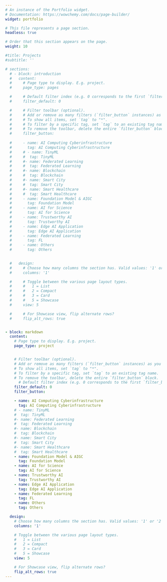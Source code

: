 ```yaml
---
# An instance of the Portfolio widget.
# Documentation: https://wowchemy.com/docs/page-builder/
widget: portfolio

# This file represents a page section.
headless: true

# Order that this section appears on the page.
weight: 10

#title: Projects
#subtitle: ''

# sections:
  # - block: introduction
  #   content:
  #     # Page type to display. E.g. project.
  #     page_type: pages

  #     # Default filter index (e.g. 0 corresponds to the first `filter_button` instance below).
  #     filter_default: 0

  #     # Filter toolbar (optional).
  #     # Add or remove as many filters (`filter_button` instances) as you like.
  #     # To show all items, set `tag` to "*".
  #     # To filter by a specific tag, set `tag` to an existing tag name.
  #     # To remove the toolbar, delete the entire `filter_button` block.
  #     filter_button:
      
  #     - name: AI Computing Cyberinfrastructure
  #       tag: AI Computing Cyberinfrastructure
  #     # - name: TinyML
  #     #  tag: TinyML
  #     #- name: Federated Learning
  #     #  tag: Federated Learning
  #     #- name: Blockchain
  #     #  tag: Blockchain
  #     #- name: Smart City
  #     #  tag: Smart City
  #     #- name: Smart Healthcare
  #     #  tag: Smart Healthcare
  #     - name: Foundation Model & AIGC
  #       tag: Foundation Model
  #     - name: AI for Science
  #       tag: AI for Science
  #     - name: Trustworthy AI
  #       tag: Trustworthy AI
  #     - name: Edge AI Application
  #       tag: Edge AI Application
  #     - name: Federated Learning
  #       tag: FL
  #     - name: Others
  #       tag: Others
      

  #   design:
  #     # Choose how many columns the section has. Valid values: '1' or '2'.
  #     columns: '1'

  #     # Toggle between the various page layout types.
  #     #   1 = List
  #     #   2 = Compact
  #     #   3 = Card
  #     #   5 = Showcase
  #     view: 5

  #     # For Showcase view, flip alternate rows?
  #     flip_alt_rows: true


- block: markdown
  content:
    # Page type to display. E.g. project.
    page_type: project


    # Filter toolbar (optional).
    # Add or remove as many filters (`filter_button` instances) as you like.
    # To show all items, set `tag` to "*".
    # To filter by a specific tag, set `tag` to an existing tag name.
    # To remove the toolbar, delete the entire `filter_button` block.
      # Default filter index (e.g. 0 corresponds to the first `filter_button` instance below).
    filter_default: 0
    filter_button:

    - name: AI Computing Cyberinfrastructure
      tag: AI Computing Cyberinfrastructure
    # - name: TinyML
    #  tag: TinyML
    #- name: Federated Learning
    #  tag: Federated Learning
    #- name: Blockchain
    #  tag: Blockchain
    #- name: Smart City
    #  tag: Smart City
    #- name: Smart Healthcare
    #  tag: Smart Healthcare
    - name: Foundation Model & AIGC
      tag: Foundation Model
    - name: AI for Science
      tag: AI for Science
    - name: Trustworthy AI
      tag: Trustworthy AI
    - name: Edge AI Application
      tag: Edge AI Application
    - name: Federated Learning
      tag: FL
    - name: Others
      tag: Others

  design:
    # Choose how many columns the section has. Valid values: '1' or '2'.
    columns: '1'

    # Toggle between the various page layout types.
    #   1 = List
    #   2 = Compact
    #   3 = Card
    #   5 = Showcase
    view: 5

    # For Showcase view, flip alternate rows?
    flip_alt_rows: true
---
```


<!-- - **Cloud-Edge Collaborative Large Models:** We focus on building open, intelligent, and efficient AI large models that cater to the diverse data and resources distributed across edge endpoints. Our goal is to satisfy the multi-faceted demands of large model training, fine-tuning, inference, and deployment, while optimizing the model construction process through intelligent means to enhance performance. We aim to drive the widespread adoption of AIGC in vertical application scenarios, achieving deep technology integration and maximum value creation.
- **AI Computing Cyberinfrastructure:** We are building a federated edge intelligence platform tailored for large models, leveraging our 'algorithm-network-intelligence' integrated technology to design algorithms that adapt large models to edge environments based on 'hybrid expert models'. By harnessing edge computing network technology, we integrate fragmented computing resources at the edge, enabling large models to run on edge devices and supporting various generative AI capabilities. This will reduce hardware costs and expand the spatiotemporal scope of large model services.
- **Trustworthy AI Governance:** As large models are increasingly deployed, their security concerns are becoming more pronounced. We are committed to researching the security challenges faced by large models, including data poisoning and adversarial attacks, with the goal of building secure, trustworthy, and robust AI models that promote the development of trustworthy AI governance.
- **AI4Science:** AI technology has made breakthroughs in challenging tasks such as weather forecasting. We focus on training and developing ultra-high-resolution meteorological large models driven by data, as well as researching AI assimilation algorithms and extreme disaster prediction (e.g., FengWu-GHR), contributing to the advancement of scientific research. -->